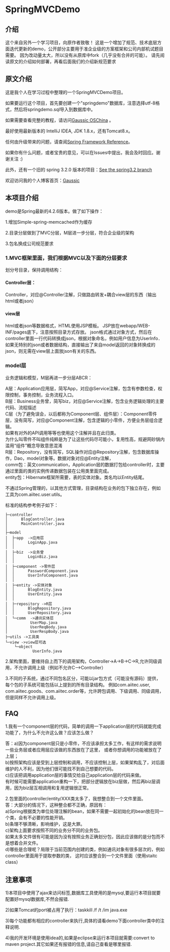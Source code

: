 # SpringMVCDemo

## 介绍
这个来自另外一个学习项目，向原作者致敬！
这是一个增加了规范、技术底层方面迭代更新的demo，公开部分主要用于准企业级的方案框架和公司内部机试题目需要。
因为改动量太大，所以没有从原库中fork（几乎没有合并的可能）。
请先阅读原文的介绍如何部署，再看后面我们的介绍新规范要求

## 原文介绍

这是我个人在学习过程中整理的一个SpringMVCDemo项目。

如果要运行这个项目，首先要创建一个"springdemo"数据库，注意选择utf-8格式，然后将springdemo.sql导入到数据库中。

如果需要查看完整的教程，请访问[Gaussic OSChina](http://my.oschina.net/gaussik/blog/385697) 。

最好使用最新版本的 IntelliJ IDEA, JDK 1.8.x，还有Tomcat8.x。

任何由升级带来的问题，请查阅[Spring Framework Reference](http://docs.spring.io/spring/docs/4.3.0.BUILD-SNAPSHOT/spring-framework-reference/htmlsingle/)。

如果你有什么问题，或者宝贵的意见，可以在Issues中提出，我会及时回应。谢谢关注 :)

此外，还有一个旧的 spring 3.2.0 版本的项目：[See the spring3.2 branch](https://github.com/gaussic/SpringMVCDemo/tree/spring3.2)

欢迎访问我的个人博客首页：[Gaussic](http://gaussic.top)

## 本项目介绍
demo是Spring最新的4.2.6版本。做了如下操作：

1.增加Simple-spring-memcached作为缓存

2.目录分层做到了MVC分层，M层进一步分层，符合企业级的架构

3.包名换成公司规范要求

### 1.MVC框架里面，我们根据MVC以及下面的分层要求

划分号目录，保持调用结构：

#### Controller层：

Controller，对应@Controller注解，只做路由转发+耦合view层的东西（输出html或者json）

#### view层
html或者json等数据格式，HTML使用JSP模板。
JSP放在webapp/WEB-INF/pages底下，注意按照目录方式存放。
json格式通过对象方式，然后在controller里面一行代码转换成json，根据对象命名，例如用户信息为UserInfo．
如果无特别的json或者数据结构，直接输出了来自model返回的对象转换成的json，则无需在view层上面放json有关的东西。


### model层
业务逻辑和模型，M层再进一步分层ABCR：

A层：Application应用层，简写App，对应@Service注解，包含有参数检查，权限控制，事务控制，业务流程入口。  
B层：Business业务曾，简写biz，对应@Service注解，包含业务逻辑处理的主要代码、流程描述  
C层（为了避免误会，以后都称为Component层、组件层）：Component零件层，没有简写，对应@Component注解，包含逻辑的小零件，方便业务层组合逻辑。  
如果有对外的API调用等等也使用这个注解并且在此归类。  
为什么叫零件不叫组件纯粹是为了让这些代码尽可能小，复用性高，规避网砂锅内滥用“组件”概念导致意思混淆    
R层：Repository，没有简写，SQL操作对应@Repository注解，包含数据库操作，Dao，model对象等。数据对象对应@Entity注解，  
comm包：英文communication，Application层的数据打包给controller时，主要通过里面的类的实例传递数据包装在公用类里面完成。  
entity包：Hibernate框架所需要，表的实体对象。类名均以Entity结尾。  

不通过Spring管理的，以其他方式管理，目录结构在业务的包下独立存在，例如工具为com.aiitec.user.utils。

标准的结构参考例子如下：
```
├─controller
│      BlogController.java
│      MainController.java
│
├─model
│  ├─app  ->应用层
│  │      LoginApp.java
│  │
│  ├─biz  ->业务曾
│  │      LoginBiz.java
│  │
│  ├─component ->零件层
│  │      PasswordComponent.java
│  │      UserInfoComponent.java
│  │
│  ├─entity ->实体对象
│  │      BlogEntity.java
│  │      UserEntity.java
│  │
│  ├─repository ->R层
│  │      BlogRepository.java
│  │      UserRepository.java
│  └─comm  ->通讯实体层
│          UserMap.java
│          UserReqBody.java
│          UserRespBody.java
├─utils ->工具类
└─view ->view层可选
    └─object
            UserInfo.java
```
2.架构里面，要维持自上而下的调用架构，Controller->A->B->C->R,允许同级调用，不允许调用上级（例如不允许C-->Controller）

3.不同的子系统，通过不同包名区分，可能以jar包方式（可能没有源码）提供，每个包的子系统可能包括以上提到的所有目录结构。
例如com.aiitec.user, com.aiitec.goods、com.aiitec.order等，允许跨包调用、下级调用、同级调用，但是同样不允许调用上级。

## FAQ
1.我有一个component层的代码，简单的调用一下application层的代码就能完成功能了，为什么不允许这么做？应该怎么做？

答：a)因为component层只是小零件，不应该承担太多工作，有这样的需求说明一些业务层或者应用层应该做的东西放在了这里，
或者你想调用的功能被放在了上层；  
b)按照架构应该是受到上层控制和调用，不应该控制上层，如果架构乱了，对后面维护的人不利，因为他们很可能找不到自己想要的代码。  
c)应该把调用application层的事情交给自己application层的代码来做。    
有时候可能需要application重构一下，把部分逻辑放在biz层做，然后再biz层调用，因为biz层互相调用和复用逻辑很正常。  

2.包里面的controller/entity/XXX类太多了，我想整合到一个文件里面。  
答：大部分的情况下，这种整合都不正确，原因有：  
a)Spring根据类为单位处理注解的bean，如果不需要一起初始化的bean放在同一个类，会有不必要的性能开销。  
b)条理不够清晰，影响维护，这是大罪。  
c)架构上面要求按照不同的业务分不同的业务包。    
如果太多文件很有可能是因为没有按照业务正确划分包，因此应该做的是分包而不是想着合并文件。  
d)哪些是合理呢？局限于当前范围内创建的类，例如通讯对象有很多层次的，例如controller里面用于提取参数的类，
这时应该整合到一个文件里面（使用staitc class）


## 注意事项
1)本项目中使用了ajax来访问标签,数据库工具使用的是mysql,要运行本项目就要配置好mysql数据库,不然会报错.

2)如果Tomcat的port被占用了执行：taskkill /f /t /im java.exe

3)每个功能都有相应的controller来执行,具体的请看demo下面controller类中的注释说明.

4)我的开发环境是使用idea的,如果是eclipse来运行本项目就需要:convert to maven project.其它如果还有报错的信息,请自己查看是哪里报错.



